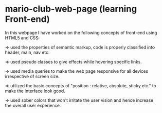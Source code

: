 # mario-club-web-page (learning Front-end)
In this webpage I have worked on the following concepts of front-end using HTML5 and CSS:

  => used the properties of semantic markup, code is properly classified into header, main, nav etc.
	
  => used pseudo classes to give effects while hovering specific links.
	
  => used media queries to make the web page responsive for all devices irrespective of screen size.
	
  => utilized the basic concepts of "position : relative, absolute, sticky etc." to make the interface look good.
	
  => used sober colors that won't irritate the user vision and hence increase the overall user experience.

